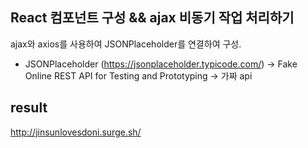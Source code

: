 ## React 컴포넌트 구성 && ajax 비동기 작업 처리하기
  ajax와 axios를 사용하여 JSONPlaceholder를 연결하여 구성.
  
  
  * JSONPlaceholder (https://jsonplaceholder.typicode.com/)
 -> Fake Online REST API for Testing and Prototyping
 -> 가짜 api

## result
http://jinsunlovesdoni.surge.sh/



